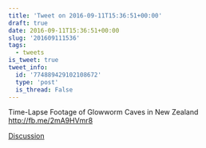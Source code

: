 ```yaml
---
title: 'Tweet on 2016-09-11T15:36:51+00:00'
draft: true
date: 2016-09-11T15:36:51+00:00
slug: '201609111536'
tags:
  - tweets
is_tweet: true
tweet_info:
  id: '774889429102108672'
  type: 'post'
  is_thread: False
---
```




Time-Lapse Footage of Glowworm Caves in New Zealand <http://fb.me/2mA9HVmr8>

[Discussion](https://x.com/sytelus/status/774889429102108672)
